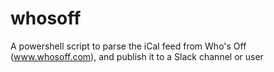 # whosoff
A powershell script to parse the iCal feed from Who's Off (www.whosoff.com), and publish it to a Slack channel or user
